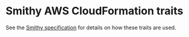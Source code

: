# Smithy AWS CloudFormation traits

See the [Smithy specification](https://smithy.io/spec/)
for details on how these traits are used.
